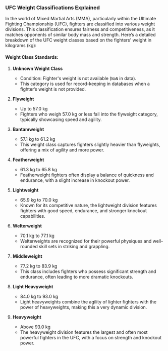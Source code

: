 ### UFC Weight Classifications Explained

In the world of Mixed Martial Arts (MMA), particularly within the Ultimate Fighting Championship (UFC), fighters are classified into various weight divisions. This classification ensures fairness and competitiveness, as it matches opponents of similar body mass and strength. Here’s a detailed breakdown of the UFC weight classes based on the fighters' weight in kilograms (kg):

#### Weight Class Standards:

1. **Unknown Weight Class**
   - Condition: Fighter's weight is not available (`NaN` in data).
   - This category is used for record-keeping in databases when a fighter’s weight is not provided.

2. **Flyweight**
   - Up to 57.0 kg
   - Fighters who weigh 57.0 kg or less fall into the flyweight category, typically showcasing speed and agility.

3. **Bantamweight**
   - 57.1 kg to 61.2 kg
   - This weight class captures fighters slightly heavier than flyweights, offering a mix of agility and more power.

4. **Featherweight**
   - 61.3 kg to 65.8 kg
   - Featherweight fighters often display a balance of quickness and endurance, with a slight increase in knockout power.

5. **Lightweight**
   - 65.9 kg to 70.0 kg
   - Known for its competitive nature, the lightweight division features fighters with good speed, endurance, and stronger knockout capabilities.

6. **Welterweight**
   - 70.1 kg to 77.1 kg
   - Welterweights are recognized for their powerful physiques and well-rounded skill sets in striking and grappling.

7. **Middleweight**
   - 77.2 kg to 83.9 kg
   - This class includes fighters who possess significant strength and endurance, often leading to more dramatic knockouts.

8. **Light Heavyweight**
   - 84.0 kg to 93.0 kg
   - Light heavyweights combine the agility of lighter fighters with the power of heavyweights, making this a very dynamic division.

9. **Heavyweight**
   - Above 93.0 kg
   - The heavyweight division features the largest and often most powerful fighters in the UFC, with a focus on strength and knockout power.

